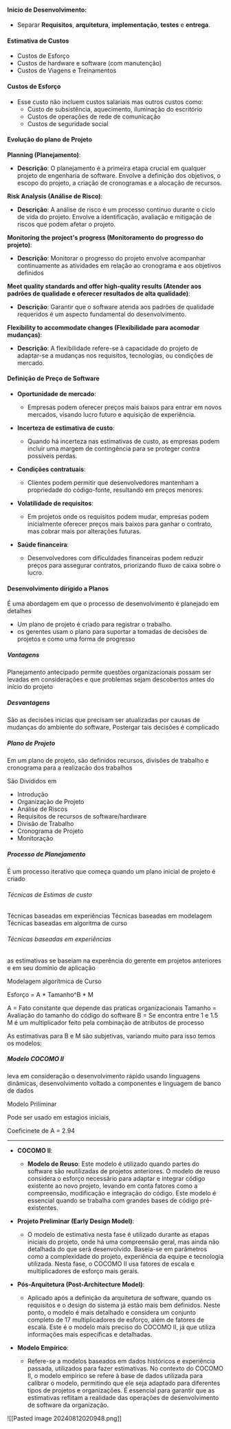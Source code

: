 
####  Inicio de Desenvolvimento:
- Separar **Requisitos**, **arquitetura**, **implementação**, **testes** e **entrega**.

#### Estimativa de Custos

- Custos de Esforço
- Custos de hardware e software (com manutenção)
- Custos de Viagens e Treinamentos
#### Custos de Esforço

- Esse custo não incluem custos salariais mas outros custos como:
	- Custo de subsistência, aquecimento, iluminação do escritório
	- Custos de operações de rede de comunicação
	- Custos de seguridade social
#### Evolução do plano de Projeto

**Planning (Planejamento)**:
- **Descrição**: O planejamento é a primeira etapa crucial em qualquer projeto de engenharia de software. Envolve a definição dos objetivos, o escopo do projeto, a criação de cronogramas e a alocação de recursos.

**Risk Analysis (Análise de Risco)**:
- **Descrição**: A análise de risco é um processo contínuo durante o ciclo de vida do projeto. Envolve a identificação, avaliação e mitigação de riscos que podem afetar o projeto.

**Monitoring the project's progress (Monitoramento do progresso do projeto)**:
- **Descrição**: Monitorar o progresso do projeto envolve acompanhar continuamente as atividades em relação ao cronograma e aos objetivos definidos

**Meet quality standards and offer high-quality results (Atender aos padrões de qualidade e oferecer resultados de alta qualidade)**:
- **Descrição**: Garantir que o software atenda aos padrões de qualidade requeridos é um aspecto fundamental do desenvolvimento.

**Flexibility to accommodate changes (Flexibilidade para acomodar mudanças)**:
- **Descrição**: A flexibilidade refere-se à capacidade do projeto de adaptar-se a mudanças nos requisitos, tecnologias, ou condições de mercado.

#### Definição de Preço de Software

- **Oportunidade de mercado**:
    - Empresas podem oferecer preços mais baixos para entrar em novos mercados, visando lucro futuro e aquisição de experiência.
    
- **Incerteza de estimativa de custo**:
    - Quando há incerteza nas estimativas de custo, as empresas podem incluir uma margem de contingência para se proteger contra possíveis perdas.
    
- **Condições contratuais**:
    - Clientes podem permitir que desenvolvedores mantenham a propriedade do código-fonte, resultando em preços menores.
    
- **Volatilidade de requisitos**:
    - Em projetos onde os requisitos podem mudar, empresas podem inicialmente oferecer preços mais baixos para ganhar o contrato, mas cobrar mais por alterações futuras.
    
- **Saúde financeira**:
    - Desenvolvedores com dificuldades financeiras podem reduzir preços para assegurar contratos, priorizando fluxo de caixa sobre o lucro.

#### Desenvolvimento dirigido a Planos

É uma abordagem em que o processo de desenvolvimento é planejado em detalhes
- Um plano de projeto é criado para registrar o trabalho.
- os gerentes usam o plano para suportar a tomadas de decisões de projetos e como uma forma de progresso

##### Vantagens 

Planejamento antecipado permite questões organizacionais possam ser levadas em considerações e que problemas sejam descobertos antes do início do projeto

##### Desvantagens

São as decisões inicias que precisam ser atualizadas por causas de mudanças do ambiente do software, Postergar tais decisões é complicado

##### Plano de Projeto

Em um plano de projeto, são definidos recursos, divisões de trabalho e cronograma para a realizacão dos trabalhos

São Divididos em

- Introdução
- Organização de Projeto
- Análise de Riscos
- Requisitos de recursos de software/hardware
- Divisão de Trabalho
- Cronograma de Projeto
- Monitoração

##### Processo de Planejamento

É um processo iterativo que começa quando um plano inicial de projeto é criado

###### Técnicas de Estimas de custo

Técnicas baseadas em experiências
Técnicas baseadas em  modelagem
Técnicas baseadas em algoritma de curso

###### Técnicas baseadas em experiências

as estimativas se baseiam na experência do gerente em projetos anteriores e em seu domínio de aplicação

Modelagem algorítmica de Curso

Esforço = A * Tamanho^B * M

A = Fato constante que depende das praticas organizacionais
Tamanho = Avaliação do tamanho do código do software
B = Se encontra entre 1 e 1.5
M é um multiplicador feito pela combinação de atributos de processo

As estimativas para B e M são subjetivas, variando muito para isso temos os modelos:

##### Modelo COCOMO II

leva em consideração o desenvolvimento rápido usando linguagens dinâmicas, desenvolvimento voltado a componentes e linguagem de banco de dados

Modelo Priliminar

Pode ser usado em estagios iniciais,

Coeficinete de A = 2.94

---

- **COCOMO II**:
    - **Modelo de Reuso**: Este modelo é utilizado quando partes do software são reutilizadas de projetos anteriores. O modelo de reuso considera o esforço necessário para adaptar e integrar código existente ao novo projeto, levando em conta fatores como a compreensão, modificação e integração do código. Este modelo é essencial quando se trabalha com grandes bases de código pré-existentes.
- **Projeto Preliminar (Early Design Model)**:
    
    - O modelo de estimativa nesta fase é utilizado durante as etapas iniciais do projeto, onde há uma compreensão geral, mas ainda não detalhada do que será desenvolvido. Baseia-se em parâmetros como a complexidade do projeto, experiência da equipe e tecnologia utilizada. Nesta fase, o COCOMO II usa fatores de escala e multiplicadores de esforço mais gerais.
- **Pós-Arquitetura (Post-Architecture Model)**:
    
    - Aplicado após a definição da arquitetura de software, quando os requisitos e o design do sistema já estão mais bem definidos. Neste ponto, o modelo é mais detalhado e considera um conjunto completo de 17 multiplicadores de esforço, além de fatores de escala. Este é o modelo mais preciso do COCOMO II, já que utiliza informações mais específicas e detalhadas.
- **Modelo Empírico**:
    
    - Refere-se a modelos baseados em dados históricos e experiência passada, utilizados para fazer estimativas. No contexto do COCOMO II, o modelo empírico se refere à base de dados utilizada para calibrar o modelo, permitindo que ele seja adaptado para diferentes tipos de projetos e organizações. É essencial para garantir que as estimativas reflitam a realidade das operações de desenvolvimento de software da organização.



![[Pasted image 20240812020948.png]]














